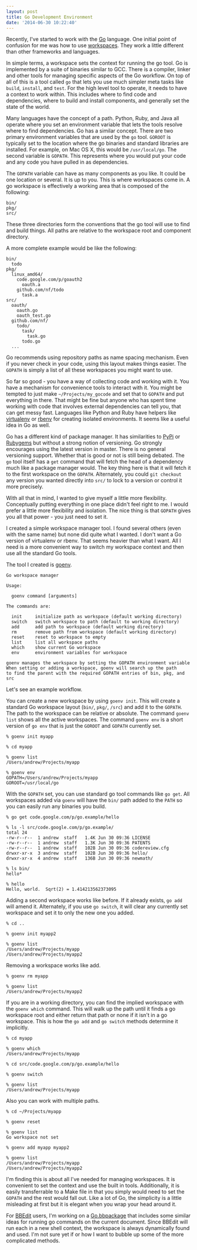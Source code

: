 ```yaml
---
layout: post
title: Go Development Environment
date: '2014-06-30 10:22:40'
---
```


Recently, I've started to work with the [Go][1] language. One initial point of confusion for me was how to use [workspaces][2]. They work a little different than other frameworks and languages.

In simple terms, a workspace sets the context for running the go tool. Go is implemented by a suite of binaries similar to GCC. There is a compiler, linker and other tools for managing specific aspects of the Go workflow. On top of all of this is a tool called `go` that lets you use much simpler meta tasks like `build`, `install`, and `test`. For the high level tool to operate, it needs to have a context to work within. This includes where to find code and dependencies, where to build and install components, and generally set the state of the world.

Many languages have the concept of a path. Python, Ruby, and Java all operate where you set an environment variable that lets the tools resolve where to find dependencies. Go has a similar concept. There are two primary environment variables that are used by the `go` tool. `GOROOT` is typically set to the location where the go binaries and standard libraries are installed. For example, on Mac OS X, this would be `/usr/local/go`. The second variable is `GOPATH`. This represents where you would put your code and any code you have pulled in as dependencies.

The `GOPATH` variable can have as many components as you like. It could be one location or several. It is up to you. This is where workspaces come in. A go workspace is effectively a working area that is composed of the following:

    bin/
    pkg/
    src/

These three directories form the conventions that the go tool will use to find and build things. All paths are relative to the workspace root and component directory.

A more complete example would be like the following:

    bin/
      todo
    pkg/
      linux_amd64/
        code.google.com/p/goauth2
          oauth.a
        github.com/nf/todo
          task.a
    src/
      oauth/
        oauth.go
        oauth_test.go
      github.com/nf/
        todo/
          task/
            task.go
          todo.go
      ...

Go recommends using repository paths as name spacing mechanism. Even if you never check in your code, using this layout makes things easier. The `GOPATH` is simply a list of all these workspaces you might want to use.

So far so good - you have a way of collecting code and working with it. You have a mechanism for convenience tools to interact with it. You might be tempted to just make `~/Projects/my_gocode` and set that to `GOPATH` and put everything in there. That might be fine but anyone who has spent time working with code that involves external dependencies can tell you, that can get messy fast. Languages like Python and Ruby have helpers like [virtualenv][3] or [rbenv][4] for creating isolated environments. It seems like a useful idea in Go as well.

Go has a different kind of package manager. It has similarities to [PyPi][5] or [Rubygems][6] but without a strong notion of versioning. Go strongly encourages using the latest version in master. There is no general versioning support. Whether that is good or not is still being debated. The `go` tool itself has a `get` command that will fetch the head of a dependency much like a package manager would. The key thing here is that it will fetch it to the first workspace on the `GOPATH`. Alternately, you could `git checkout` any version you wanted directly into `src/` to lock to a version or control it more precisely.

With all that in mind, I wanted to give myself a little more flexibility. Conceptually putting everything in one place didn't feel right to me. I would prefer a little more flexibility and isolation. The nice thing is that `GOPATH` gives you all that power - you just need to set it.

I created a simple workspace manager tool. I found several others (even with the same name) but none did quite what I wanted. I don't want a Go version of virtualenv or rbenv. That seems heavier than what I want. All I need is a more convenient way to switch my workspace context and then use all the standard Go tools.

The tool I created is [goenv][7].

    Go workspace manager

    Usage:

      goenv command [arguments]

    The commands are:

      init     initialize path as workspace (default working directory)
      switch   switch workspace to path (default to working directory)
      add      add path to workspace (default working directory)
      rm       remove path from workspace (default working directory)
      reset    reset to workspace to empty
      list     list all workspace paths
      which    show current Go workspace
      env      environment variables for workspace

    goenv manages the workspace by setting the GOPATH environment variable
    When setting or adding a workspace, goenv will search up the path
    to find the parent with the required GOPATH entries of bin, pkg, and
    src

Let's see an example workflow.

You can create a new workspace by using `goenv init`. This will create a standard Go workspace layout (`bin/`, `pkg/`, `/src`) and add it to the `GOPATH`. The path to the workspace can be relative or absolute. The command `goenv list` shows all the active workspaces. The command `goenv env` is a short version of `go env` that is just the `GOROOT` and `GOPATH` currently set.

    % goenv init myapp
    
    % cd myapp
    
    % goenv list
    /Users/andrew/Projects/myapp

    % goenv env
    GOPATH=/Users/andrew/Projects/myapp
    GOROOT=/usr/local/go

With the `GOPATH` set, you can use standard go tool commands like `go get`. All workspaces added via `goenv` will have the `bin/` path added to the `PATH` so you can easily run any binaries you build.

    % go get code.google.com/p/go.example/hello

    % ls -l src/code.google.com/p/go.example/
    total 24
    -rw-r--r--  1 andrew  staff   1.4K Jun 30 09:36 LICENSE
    -rw-r--r--  1 andrew  staff   1.3K Jun 30 09:36 PATENTS
    -rw-r--r--  1 andrew  staff   102B Jun 30 09:36 codereview.cfg
    drwxr-xr-x  3 andrew  staff   102B Jun 30 09:36 hello/
    drwxr-xr-x  4 andrew  staff   136B Jun 30 09:36 newmath/

    % ls bin/
    hello*

    % hello
    Hello, world.  Sqrt(2) = 1.414213562373095

Adding a second workspace works like before. If it already exists, `go add` will amend it. Alternately, if you use `go switch`, it will clear any currently set workspace and set it to only the new one you added.

    % cd ..

    % goenv init myapp2

    % goenv list
    /Users/andrew/Projects/myapp
    /Users/andrew/Projects/myapp2

Removing a workspace works like add.

    % goenv rm myapp

    % goenv list
    /Users/andrew/Projects/myapp2

If you are in a working directory, you can find the implied workspace with the `goenv which` command. This will walk up the path until it finds a go workspace root and either return that path or none if it isn't in a go workspace. This is how the `go add` and `go switch` methods determine it implicitly.

    % cd myapp

    % goenv which
    /Users/andrew/Projects/myapp
    
    % cd src/code.google.com/p/go.example/hello

    % goenv switch

    % goenv list
    /Users/andrew/Projects/myapp

Also you can work with multiple paths.

    % cd ~/Projects/myapp
    
    % goenv reset

    % goenv list
    Go workspace not set

    % goenv add myapp myapp2

    % goenv list
    /Users/andrew/Projects/myapp
    /Users/andrew/Projects/myapp2

I'm finding this is about all I've needed for managing workspaces. It is convenient to set the context and use the built in tools. Additionally, it is easily transferrable to a Make file in that you simply would need to set the `GOPATH` and the rest would fall out. Like a lot of Go, the simplicity is a little misleading at first but it is elegant when you wrap your head around it.

For [BBEdit][8] users, I'm working on a [Go.bbpackage][9] that includes some similar ideas for running go commands on the current document. Since BBEdit will run each in a new shell context, the workspace is always dynamically found and used. I'm not sure yet if or how I want to bubble up some of the more complicated methods.

[1]: http://golang.org
[2]: http://tip.golang.org/doc/code.html
[3]: https://pypi.python.org/pypi/virtualenv
[4]: http://rbenv.org
[5]: http://pypi.python.org/pypi
[6]: http://rubygems.org
[7]: http://github.com/ascarter/goenv
[8]: http://barebones.com/products/bbedit/
[9]: https://github.com/ascarter/Go.bbpackage